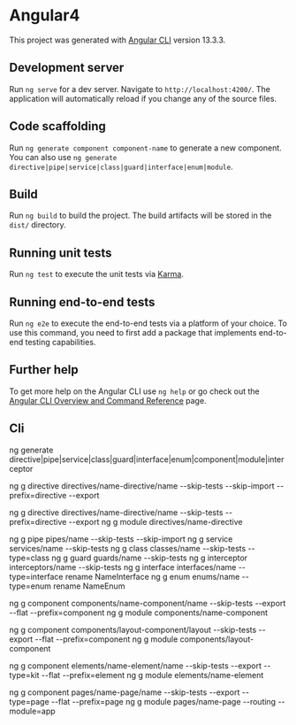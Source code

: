 # Angular4

This project was generated with [Angular CLI](https://github.com/angular/angular-cli) version 13.3.3.

## Development server

Run `ng serve` for a dev server. Navigate to `http://localhost:4200/`. The application will automatically reload if you change any of the source files.

## Code scaffolding

Run `ng generate component component-name` to generate a new component. You can also use `ng generate directive|pipe|service|class|guard|interface|enum|module`.

## Build

Run `ng build` to build the project. The build artifacts will be stored in the `dist/` directory.

## Running unit tests

Run `ng test` to execute the unit tests via [Karma](https://karma-runner.github.io).

## Running end-to-end tests

Run `ng e2e` to execute the end-to-end tests via a platform of your choice. To use this command, you need to first add a package that implements end-to-end testing capabilities.

## Further help

To get more help on the Angular CLI use `ng help` or go check out the [Angular CLI Overview and Command Reference](https://angular.io/cli) page.

## Cli

ng generate directive|pipe|service|class|guard|interface|enum|component|module|interceptor

ng g directive directives/name-directive/name --skip-tests --skip-import --prefix=directive --export

ng g directive directives/name-directive/name --skip-tests --prefix=directive --export
ng g module directives/name-directive

ng g pipe pipes/name --skip-tests --skip-import
ng g service services/name --skip-tests
ng g class classes/name --skip-tests --type=class
ng g guard guards/name --skip-tests
ng g interceptor interceptors/name --skip-tests
ng g interface interfaces/name --type=interface rename NameInterface
ng g enum enums/name --type=enum rename NameEnum

ng g component components/name-component/name --skip-tests --export --flat --prefix=component
ng g module components/name-component 

ng g component components/layout-component/layout --skip-tests --export --flat --prefix=component
ng g module components/layout-component 

ng g component elements/name-element/name --skip-tests --export --type=kit --flat --prefix=element
ng g module elements/name-element

ng g component pages/name-page/name --skip-tests --export --type=page --flat --prefix=page
ng g module pages/name-page --routing --module=app
